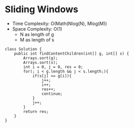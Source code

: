 # Sliding Windows
* Time Complexity: O(Math(Nlog(N), Mlog(M))
* Space Complexity: O(1)
	* N as length of g
	* M as length of s
```
class Solution {
    public int findContentChildren(int[] g, int[] s) {
        Arrays.sort(g);
        Arrays.sort(s);
        int i = 0, j = 0, res = 0;
        for(; i < g.length && j < s.length;){
            if(s[j] >= g[i]){
                j++;
                i++;
                res++;
				continue;
            }
			j++;
        }
        return res;
    }
}
```